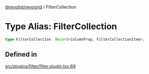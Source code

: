 [@revolist/revogrid](README.md) / FilterCollection

# Type Alias: FilterCollection

```ts
type FilterCollection: Record<ColumnProp, FilterCollectionItem>;
```

## Defined in

[src/plugins/filter/filter.plugin.tsx:69](https://github.com/revolist/revogrid/blob/47823c55f21dbab2ee19530dcd4c960a36eea0e4/src/plugins/filter/filter.plugin.tsx#L69)
